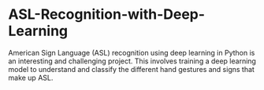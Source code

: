 # ASL-Recognition-with-Deep-Learning
American Sign Language (ASL) recognition using deep learning in Python is an interesting and challenging project. This involves training a deep learning model to understand and classify the different hand gestures and signs that make up ASL. 
